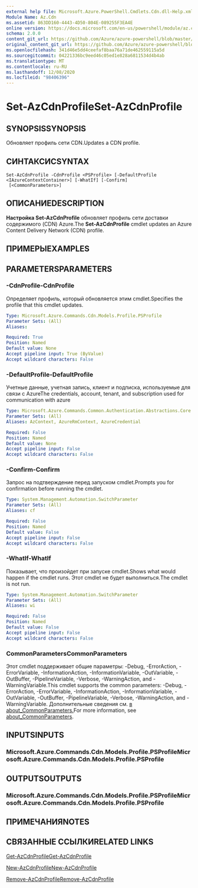 ```yaml
---
external help file: Microsoft.Azure.PowerShell.Cmdlets.Cdn.dll-Help.xml
Module Name: Az.Cdn
ms.assetid: 863DD160-4443-4D50-804E-089255F3EA4E
online version: https://docs.microsoft.com/en-us/powershell/module/az.cdn/set-azcdnprofile
schema: 2.0.0
content_git_url: https://github.com/Azure/azure-powershell/blob/master/src/Cdn/Cdn/help/Set-AzCdnProfile.md
original_content_git_url: https://github.com/Azure/azure-powershell/blob/master/src/Cdn/Cdn/help/Set-AzCdnProfile.md
ms.openlocfilehash: 341d46e5dd4ceefaf8baa76a71de462559115a5d
ms.sourcegitcommit: 04221336bc9eed46c05ed1e828a6811534d4b4ab
ms.translationtype: MT
ms.contentlocale: ru-RU
ms.lasthandoff: 12/08/2020
ms.locfileid: "98406396"
---
```

# <span data-ttu-id="4a6d4-101">Set-AzCdnProfile</span><span class="sxs-lookup"><span data-stu-id="4a6d4-101">Set-AzCdnProfile</span></span>

## <span data-ttu-id="4a6d4-102">SYNOPSIS</span><span class="sxs-lookup"><span data-stu-id="4a6d4-102">SYNOPSIS</span></span>
<span data-ttu-id="4a6d4-103">Обновляет профиль сети CDN.</span><span class="sxs-lookup"><span data-stu-id="4a6d4-103">Updates a CDN profile.</span></span>

## <span data-ttu-id="4a6d4-104">СИНТАКСИС</span><span class="sxs-lookup"><span data-stu-id="4a6d4-104">SYNTAX</span></span>

```
Set-AzCdnProfile -CdnProfile <PSProfile> [-DefaultProfile <IAzureContextContainer>] [-WhatIf] [-Confirm]
 [<CommonParameters>]
```

## <span data-ttu-id="4a6d4-105">ОПИСАНИЕ</span><span class="sxs-lookup"><span data-stu-id="4a6d4-105">DESCRIPTION</span></span>
<span data-ttu-id="4a6d4-106">**Настройка Set-AzCdnProfile** обновляет профиль сети доставки содержимого (CDN) Azure.</span><span class="sxs-lookup"><span data-stu-id="4a6d4-106">The **Set-AzCdnProfile** cmdlet updates an Azure Content Delivery Network (CDN) profile.</span></span>

## <span data-ttu-id="4a6d4-107">ПРИМЕРЫ</span><span class="sxs-lookup"><span data-stu-id="4a6d4-107">EXAMPLES</span></span>

## <span data-ttu-id="4a6d4-108">PARAMETERS</span><span class="sxs-lookup"><span data-stu-id="4a6d4-108">PARAMETERS</span></span>

### <span data-ttu-id="4a6d4-109">-CdnProfile</span><span class="sxs-lookup"><span data-stu-id="4a6d4-109">-CdnProfile</span></span>
<span data-ttu-id="4a6d4-110">Определяет профиль, который обновляется этим cmdlet.</span><span class="sxs-lookup"><span data-stu-id="4a6d4-110">Specifies the profile that this cmdlet updates.</span></span>

```yaml
Type: Microsoft.Azure.Commands.Cdn.Models.Profile.PSProfile
Parameter Sets: (All)
Aliases:

Required: True
Position: Named
Default value: None
Accept pipeline input: True (ByValue)
Accept wildcard characters: False
```

### <span data-ttu-id="4a6d4-111">-DefaultProfile</span><span class="sxs-lookup"><span data-stu-id="4a6d4-111">-DefaultProfile</span></span>
<span data-ttu-id="4a6d4-112">Учетные данные, учетная запись, клиент и подписка, используемые для связи с Azure</span><span class="sxs-lookup"><span data-stu-id="4a6d4-112">The credentials, account, tenant, and subscription used for communication with azure</span></span>

```yaml
Type: Microsoft.Azure.Commands.Common.Authentication.Abstractions.Core.IAzureContextContainer
Parameter Sets: (All)
Aliases: AzContext, AzureRmContext, AzureCredential

Required: False
Position: Named
Default value: None
Accept pipeline input: False
Accept wildcard characters: False
```

### <span data-ttu-id="4a6d4-113">-Confirm</span><span class="sxs-lookup"><span data-stu-id="4a6d4-113">-Confirm</span></span>
<span data-ttu-id="4a6d4-114">Запрос на подтверждение перед запуском cmdlet.</span><span class="sxs-lookup"><span data-stu-id="4a6d4-114">Prompts you for confirmation before running the cmdlet.</span></span>

```yaml
Type: System.Management.Automation.SwitchParameter
Parameter Sets: (All)
Aliases: cf

Required: False
Position: Named
Default value: False
Accept pipeline input: False
Accept wildcard characters: False
```

### <span data-ttu-id="4a6d4-115">-WhatIf</span><span class="sxs-lookup"><span data-stu-id="4a6d4-115">-WhatIf</span></span>
<span data-ttu-id="4a6d4-116">Показывает, что произойдет при запуске cmdlet.</span><span class="sxs-lookup"><span data-stu-id="4a6d4-116">Shows what would happen if the cmdlet runs.</span></span>
<span data-ttu-id="4a6d4-117">Этот cmdlet не будет выполниться.</span><span class="sxs-lookup"><span data-stu-id="4a6d4-117">The cmdlet is not run.</span></span>

```yaml
Type: System.Management.Automation.SwitchParameter
Parameter Sets: (All)
Aliases: wi

Required: False
Position: Named
Default value: False
Accept pipeline input: False
Accept wildcard characters: False
```

### <span data-ttu-id="4a6d4-118">CommonParameters</span><span class="sxs-lookup"><span data-stu-id="4a6d4-118">CommonParameters</span></span>
<span data-ttu-id="4a6d4-119">Этот cmdlet поддерживает общие параметры: -Debug, -ErrorAction, -ErrorVariable, -InformationAction, -InformationVariable, -OutVariable, -OutBuffer, -PipelineVariable, -Verbose, -WarningAction, and -WarningVariable.</span><span class="sxs-lookup"><span data-stu-id="4a6d4-119">This cmdlet supports the common parameters: -Debug, -ErrorAction, -ErrorVariable, -InformationAction, -InformationVariable, -OutVariable, -OutBuffer, -PipelineVariable, -Verbose, -WarningAction, and -WarningVariable.</span></span> <span data-ttu-id="4a6d4-120">Дополнительные сведения см. [в about_CommonParameters.](http://go.microsoft.com/fwlink/?LinkID=113216)</span><span class="sxs-lookup"><span data-stu-id="4a6d4-120">For more information, see [about_CommonParameters](http://go.microsoft.com/fwlink/?LinkID=113216).</span></span>

## <span data-ttu-id="4a6d4-121">INPUTS</span><span class="sxs-lookup"><span data-stu-id="4a6d4-121">INPUTS</span></span>

### <span data-ttu-id="4a6d4-122">Microsoft.Azure.Commands.Cdn.Models.Profile.PSProfile</span><span class="sxs-lookup"><span data-stu-id="4a6d4-122">Microsoft.Azure.Commands.Cdn.Models.Profile.PSProfile</span></span>

## <span data-ttu-id="4a6d4-123">OUTPUTS</span><span class="sxs-lookup"><span data-stu-id="4a6d4-123">OUTPUTS</span></span>

### <span data-ttu-id="4a6d4-124">Microsoft.Azure.Commands.Cdn.Models.Profile.PSProfile</span><span class="sxs-lookup"><span data-stu-id="4a6d4-124">Microsoft.Azure.Commands.Cdn.Models.Profile.PSProfile</span></span>

## <span data-ttu-id="4a6d4-125">ПРИМЕЧАНИЯ</span><span class="sxs-lookup"><span data-stu-id="4a6d4-125">NOTES</span></span>

## <span data-ttu-id="4a6d4-126">СВЯЗАННЫЕ ССЫЛКИ</span><span class="sxs-lookup"><span data-stu-id="4a6d4-126">RELATED LINKS</span></span>

[<span data-ttu-id="4a6d4-127">Get-AzCdnProfile</span><span class="sxs-lookup"><span data-stu-id="4a6d4-127">Get-AzCdnProfile</span></span>](./Get-AzCdnProfile.md)

[<span data-ttu-id="4a6d4-128">New-AzCdnProfile</span><span class="sxs-lookup"><span data-stu-id="4a6d4-128">New-AzCdnProfile</span></span>](./New-AzCdnProfile.md)

[<span data-ttu-id="4a6d4-129">Remove-AzCdnProfile</span><span class="sxs-lookup"><span data-stu-id="4a6d4-129">Remove-AzCdnProfile</span></span>](./Remove-AzCdnProfile.md)


